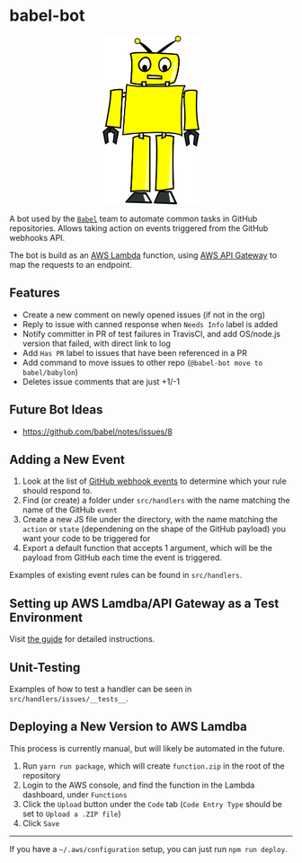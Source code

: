 # babel-bot

<p align="center">
    <img src="babel-bot.png" height="300px"/>
</p>

A bot used by the [`Babel`](https://github.com/babel/babel) team to automate common tasks in GitHub repositories. Allows taking action on events triggered from the GitHub webhooks API.

The bot is build as an [AWS Lambda](https://aws.amazon.com/lambda/) function, using [AWS API Gateway](https://aws.amazon.com/api-gateway/) to map the requests to an endpoint.

## Features

- Create a new comment on newly opened issues (if not in the org)
- Reply to issue with canned response when `Needs Info` label is added
- Notify committer in PR of test failures in TravisCI, and add OS/node.js version that failed, with direct link to log
- Add `Has PR` label to issues that have been referenced in a PR
- Add command to move issues to other repo (`@babel-bot move to babel/babylon`)
- Deletes issue comments that are just +1/-1

## Future Bot Ideas

- https://github.com/babel/notes/issues/8

## Adding a New Event

1. Look at the list of [GitHub webhook events](https://developer.github.com/webhooks/#events) to determine which your rule should respond to.
2. Find (or create) a folder under `src/handlers` with the name matching the name of the GitHub `event`
3. Create a new JS file under the directory, with the name matching the `action` or `state` (dependening on the shape of the GitHub payload) you want your code to be triggered for
4. Export a default function that accepts 1 argument, which will be the payload from GitHub each time the event is triggered.

Examples of existing event rules can be found in `src/handlers`.

## Setting up AWS Lamdba/API Gateway as a Test Environment

Visit [the guide](AWS_SETUP.md) for detailed instructions.

## Unit-Testing

Examples of how to test a handler can be seen in `src/handlers/issues/__tests__`.

## Deploying a New Version to AWS Lamdba

This process is currently manual, but will likely be automated in the future.

1. Run `yarn run package`, which will create `function.zip` in the root of the repository
2. Login to the AWS console, and find the function in the Lambda dashboard, under `Functions`
3. Click the `Upload` button under the `Code` tab (`Code Entry Type` should be set to `Upload a .ZIP file`)
4. Click `Save`

---

If you have a `~/.aws/configuration` setup, you can just run `npm run deploy`.
